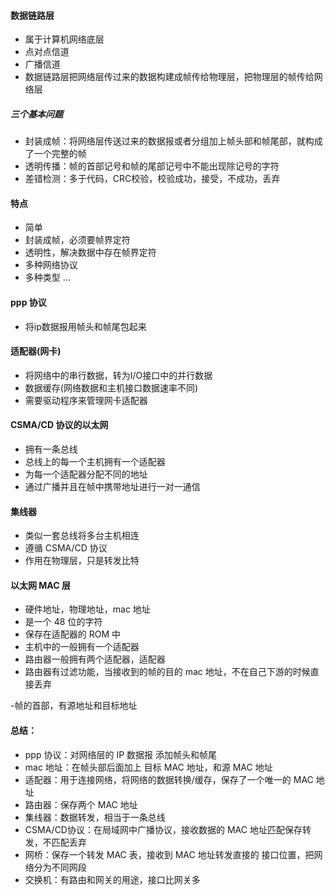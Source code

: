 
#### 数据链路层
- 属于计算机网络底层
- 点对点信道
- 广播信道
- 数据链路层把网络层传过来的数据构建成帧传给物理层，把物理层的帧传给网络层

##### 三个基本问题
- 封装成帧：将网络层传送过来的数据报或者分组加上帧头部和帧尾部，就构成了一个完整的帧
- 透明传播：帧的首部记号和帧的尾部记号中不能出现除记号的字符
- 差错检测：多于代码，CRC校验，校验成功，接受，不成功，丢弃

#### 特点
- 简单
- 封装成帧，必须要帧界定符
- 透明性，解决数据中存在帧界定符
- 多种网络协议
- 多种类型
...


#### ppp 协议
- 将ip数据报用帧头和帧尾包起来



#### 适配器(网卡)
- 将网络中的串行数据，转为I/O接口中的并行数据
- 数据缓存(网络数据和主机接口数据速率不同)
- 需要驱动程序来管理网卡适配器

#### CSMA/CD 协议的以太网
- 拥有一条总线
- 总线上的每一个主机拥有一个适配器
- 为每一个适配器分配不同的地址
- 通过广播并且在帧中携带地址进行一对一通信




#### 集线器
- 类似一套总线将多台主机相连
- 遵循 CSMA/CD 协议
- 作用在物理层，只是转发比特


#### 以太网 MAC 层
- 硬件地址，物理地址，mac 地址
- 是一个 48 位的字符
- 保存在适配器的 ROM 中
- 主机中的一般拥有一个适配器
- 路由器一般拥有两个适配器，适配器
- 路由器有过滤功能，当接收到的帧的目的 mac 地址，不在自己下游的时候直接丢弃

-帧的首部，有源地址和目标地址



#### 总结：
- ppp 协议：对网络层的 IP 数据报 添加帧头和帧尾
- mac 地址：在帧头部后面加上 目标 MAC 地址，和源 MAC 地址
- 适配器：用于连接网络，将网络的数据转换/缓存，保存了一个唯一的 MAC 地址
- 路由器：保存两个 MAC 地址
- 集线器：数据转发，相当于一条总线
- CSMA/CD协议：在局域网中广播协议，接收数据的 MAC 地址匹配保存转发，不匹配丢弃
- 网桥：保存一个转发 MAC 表，接收到 MAC 地址转发直接的 接口位置，把网络分为不同网段
- 交换机：有路由和网关的用途，接口比网关多




